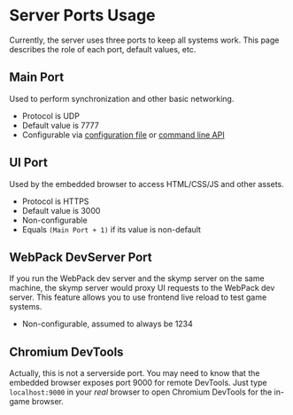 # Server Ports Usage

Currently, the server uses three ports to keep all systems work. This page describes the role of each port, default values, etc.

## Main Port

Used to perform synchronization and other basic networking.

- Protocol is UDP
- Default value is 7777
- Configurable via [configuration file](docs_server_configuration_reference.md) or [command line API](docs_server_command_line_api.md)

## UI Port

Used by the embedded browser to access HTML/CSS/JS and other assets.

- Protocol is HTTPS
- Default value is 3000
- Non-configurable
- Equals `(Main Port + 1)` if its value is non-default

## WebPack DevServer Port

If you run the WebPack dev server and the skymp server on the same machine, the skymp server would proxy UI requests to the WebPack dev server.
This feature allows you to use frontend live reload to test game systems.

- Non-configurable, assumed to always be 1234

## Chromium DevTools

Actually, this is not a serverside port.
You may need to know that the embedded browser exposes port 9000 for remote DevTools.
Just type `localhost:9000` in your _real_ browser to open Chromium DevTools for the in-game browser.
